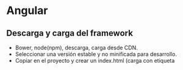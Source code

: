 # Angular
## Descarga y carga del framework
- Bower, node(npm), descarga, carga desde CDN.
- Seleccionar una versión estable y no minificada para desarrollo.
- Copiar en el proyecto y crear un index.html (carga con etiqueta <script>)
- Definir el scope de la apluicación dónde interese, html, body ...

